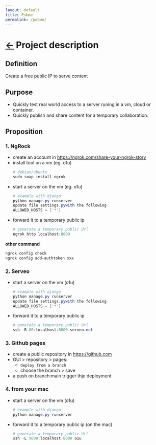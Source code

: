 ```yaml
---
layout: default
title: Pubme
permalink: /pubme/
---
```


<head><link rel="stylesheet" href="../md.css"/><script src="../md.js"></script></head>

[//]: #(Reference)
[readme_home]:   ../

# [&larr;][readme_home] Project description
## Definition
Create a free public IP to serve content

## Purpose
- Quickly test real world access to a server runing in a vm, cloud or container.
- Quickly publish and share content for a temporary collaboration.

## Proposition

### 1. NgRock

- create an account in https://ngrok.com/share-your-ngrok-story
- install tool on a vm (eg. o1u)
  ```powershell
  # debian/ubuntu
  sudo snap install ngrok
  ```
- start a server on the vm (eg. o1u)
  ```powershell
  # example with django
  python manage.py runserver
  update file settings.pywith the following
  ALLOWED_HOSTS = ['*']
  ```
- forward it to a temporary public ip
  ```powershell
  # generate a temporary public Url
  ngrok http localhost:8000
  ```
**other command**

```powershell
ngrok config check
ngrok config add-authtoken xxx
```

### 2. Serveo

- start a server on the vm (o1u)
  ```powershell
  # example with django
  python manage.py runserver
  update file settings.pywith the following
  ALLOWED_HOSTS = ['*']
  ```
- forward it to a temporary public ip
  ```powershell
  # generate a temporary public Url
  ssh -R 80:localhost:8000 serveo.net
  ```

### 3. Github pages
- create a public repository in https://github.com
- GUI > repository > pages:
  - `deploy from a branch`
  - choose the branch > save
- a push on branch:main trigger thje deployment

### 4. from your mac

- start a server on the vm (o1u)
  ```powershell
  # example with django
  python manage.py runserver
  ```
- forward it to a temporary public ip (on the mac)
  ```powershell
  # generate a temporary public Url
  ssh -L 9000:localhost:8000 o1u
  ```
